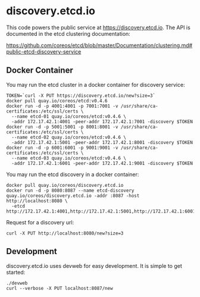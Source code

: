 # discovery.etcd.io

This code powers the public service at https://discovery.etcd.io. The API is
documented in the etcd clustering documentation:

https://github.com/coreos/etcd/blob/master/Documentation/clustering.md#public-etcd-discovery-service

## Docker Container

You may run the etcd cluster in a docker container for discovery service:

```
TOKEN=`curl -X PUT https://discovery.etcd.io/new?size=3`
docker pull quay.io/coreos/etcd:v0.4.6
docker run -d -p 4001:4001 -p 7001:7001 -v /usr/share/ca-certificates:/etc/ssl/certs \
  --name etcd-01 quay.io/coreos/etcd:v0.4.6 \
  -addr 172.17.42.1:4001 -peer-addr 172.17.42.1:7001 -discovery $TOKEN
docker run -d -p 5001:5001 -p 8001:8001 -v /usr/share/ca-certificates:/etc/ssl/certs \
  --name etcd-02 quay.io/coreos/etcd:v0.4.6 \
  -addr 172.17.42.1:5001 -peer-addr 172.17.42.1:8001 -discovery $TOKEN
docker run -d -p 6001:6001 -p 9001:9001 -v /usr/share/ca-certificates:/etc/ssl/certs \
  --name etcd-03 quay.io/coreos/etcd:v0.4.6 \
  -addr 172.17.42.1:6001 -peer-addr 172.17.42.1:9001 -discovery $TOKEN
```

You may run the etcd discovery in a docker container:
```
docker pull quay.io/coreos/discovery.etcd.io
docker run -d -p 8080:8087 --name etcd-discovery quay.io/coreos/discovery.etcd.io -addr :8087 -host http://localhost:8080 \
  -etcd http://172.17.42.1:4001,http://172.17.42.1:5001,http://172.17.42.1:6001
```

Request for a discovery url:
```
curl -X PUT http://localhost:8080/new?size=3
```

## Development

discovery.etcd.io uses devweb for easy development. It is simple to get started:

```
./devweb
curl --verbose -X PUT localhost:8087/new
```
